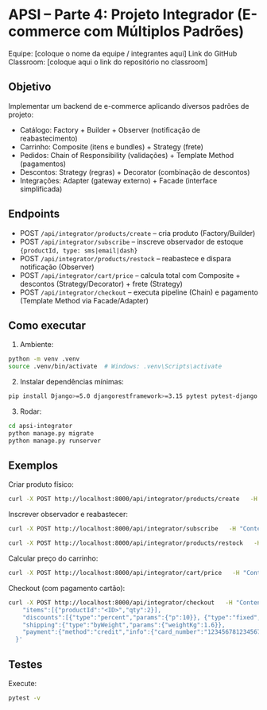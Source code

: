 # APSI – Parte 4: Projeto Integrador (E-commerce com Múltiplos Padrões)
Equipe: [coloque o nome da equipe / integrantes aqui]
Link do GitHub Classroom: [coloque aqui o link do repositório no classroom]

## Objetivo
Implementar um backend de e-commerce aplicando diversos padrões de projeto:
- Catálogo: Factory + Builder + Observer (notificação de reabastecimento)
- Carrinho: Composite (itens e bundles) + Strategy (frete)
- Pedidos: Chain of Responsibility (validações) + Template Method (pagamentos)
- Descontos: Strategy (regras) + Decorator (combinação de descontos)
- Integrações: Adapter (gateway externo) + Facade (interface simplificada)

## Endpoints
- POST `/api/integrator/products/create` – cria produto (Factory/Builder)
- POST `/api/integrator/subscribe` – inscreve observador de estoque `{productId, type: sms|email|dash}`
- POST `/api/integrator/products/restock` – reabastece e dispara notificação (Observer)
- POST `/api/integrator/cart/price` – calcula total com Composite + descontos (Strategy/Decorator) + frete (Strategy)
- POST `/api/integrator/checkout` – executa pipeline (Chain) e pagamento (Template Method via Facade/Adapter)

## Como executar
1) Ambiente:
```bash
python -m venv .venv
source .venv/bin/activate  # Windows: .venv\Scripts\activate
```
2) Instalar dependências mínimas:
```bash
pip install Django>=5.0 djangorestframework>=3.15 pytest pytest-django
```
3) Rodar:
```bash
cd apsi-integrator
python manage.py migrate
python manage.py runserver
```

## Exemplos
Criar produto físico:
```bash
curl -X POST http://localhost:8000/api/integrator/products/create   -H "Content-Type: application/json"   -d '{"type":"physical","name":"Teclado","price":200,"stock":5,"weight":0.8}'
```

Inscrever observador e reabastecer:
```bash
curl -X POST http://localhost:8000/api/integrator/subscribe   -H "Content-Type: application/json"   -d '{"productId":"<ID>","type":"sms"}'

curl -X POST http://localhost:8000/api/integrator/products/restock   -H "Content-Type: application/json"   -d '{"productId":"<ID>","qty":10}'
```

Calcular preço do carrinho:
```bash
curl -X POST http://localhost:8000/api/integrator/cart/price   -H "Content-Type: application/json"   -d '{"items":[{"productId":"<ID>","qty":2}], "discounts":[{"type":"percent","params":{"p":10}}], "shipping":{"type":"fixed"}}'
```

Checkout (com pagamento cartão):
```bash
curl -X POST http://localhost:8000/api/integrator/checkout   -H "Content-Type: application/json"   -d '{
    "items":[{"productId":"<ID>","qty":2}],
    "discounts":[{"type":"percent","params":{"p":10}}, {"type":"fixed","params":{"v":20}}],
    "shipping":{"type":"byWeight","params":{"weightKg":1.6}},
    "payment":{"method":"credit","info":{"card_number":"1234567812345678","amount":0}}
  }'
```

## Testes
Execute:
```bash
pytest -v
```
